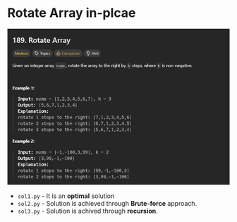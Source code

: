 # Rotate Array in-plcae

![problem screenshot](problem.png)

- `sol1.py` - It is an **optimal** solution
- `sol2.py` - Solution is achieved through **Brute-force** approach.
- `sol3.py` - Solution is achived through **recursion**.
